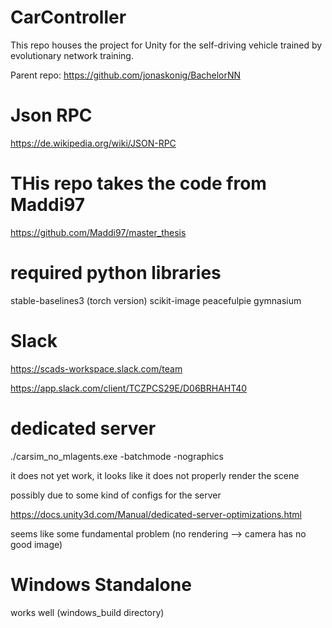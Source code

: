 # CarController
This repo houses the project for Unity for the self-driving vehicle trained by evolutionary network training.

Parent repo: https://github.com/jonaskonig/BachelorNN


# Json RPC

https://de.wikipedia.org/wiki/JSON-RPC

# THis repo takes the code from Maddi97

https://github.com/Maddi97/master_thesis

# required python libraries

stable-baselines3 (torch version)
scikit-image
peacefulpie
gymnasium


# Slack

https://scads-workspace.slack.com/team

https://app.slack.com/client/TCZPCS29E/D06BRHAHT40


# dedicated server

./carsim_no_mlagents.exe -batchmode -nographics

it does not yet work, it looks like it does not properly render the scene

possibly due to some kind of configs for the server

https://docs.unity3d.com/Manual/dedicated-server-optimizations.html

seems like some fundamental problem (no rendering --> camera has no good image)

# Windows Standalone

works well (windows_build directory)